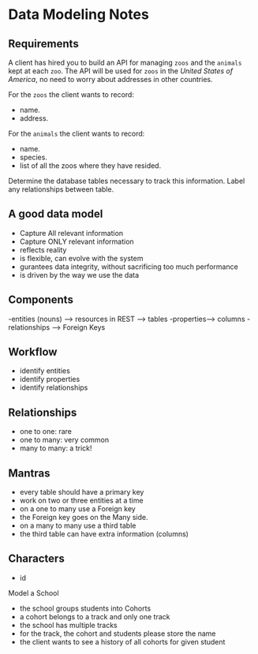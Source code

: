 # Data Modeling Notes

## Requirements

A client has hired you to build an API for managing `zoos` and the `animals` kept at each `zoo`. The API will be used for `zoos` in the _United States of America_, no need to worry about addresses in other countries.

For the `zoos` the client wants to record:

- name.
- address.

For the `animals` the client wants to record:

- name.
- species.
- list of all the zoos where they have resided.

Determine the database tables necessary to track this information.
Label any relationships between table.

## A good data model

- Capture All relevant information
- Capture ONLY relevant information
- reflects reality
- is flexible, can evolve with the system
- gurantees data integrity, without sacrificing too much performance
- is driven by the way we use the data

## Components
-entities (nouns) --> resources in REST --> tables
-properties--> columns
-relationships --> Foreign Keys

## Workflow

- identify entities
- identify properties
- identify relationships

## Relationships
- one to one: rare
- one to many: very common
- many to many: a trick!

## Mantras
- every table should have a primary key
- work on two or three entities at a time
- on a one to many use a Foreign key
- the Foreign key goes on the Many side.
- on a many to many use a third table
- the third table can have extra information (columns)


## Characters
- id

Model a School

- the school groups students into Cohorts
- a cohort belongs to a track and only one track
- the school has multiple tracks
- for the track, the cohort and students please store the name
- the client wants to see a history of all cohorts for given student